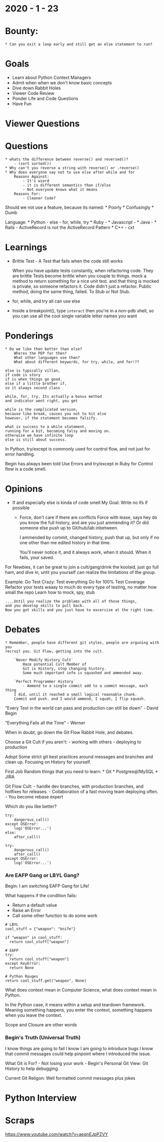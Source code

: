 2020 - 1 - 23
=============

Bounty:
=======
	* Can you exit a loop early and still get an else statement to run?

Goals
=====
  * Learn about Python Context Managers
  * Admit when when we don't know basic concepts
  * Dive down Rabbit Holes
  * Viewer Code Review
  * Ponder Life and Code Questions
  * Have Fun

Viewer Questions
================

Questions
=========
	* whats the difference between reverse() and reversed()?
		- (sort sorted())
	* Why can't you reverse a string with reverse() or .reverse()
	* Why does everyone say not to use else after while and for
		Reasons Against:
			- It's wierd
			- it is different semantics than if/else
			- Not everyone knows what it means
		Reasons For:
			- Cleaner Code?


Should we not use a feature, because its named:
	* Poorly
	* Confusingly
	* Dumb


Language:
	* Python
			- else - for, while, try
	* Ruby
			-
	* Javascript
			- 
	* Java
			- 
	* Rails
			- ActiveRecord is not the ActiveRecord Pattern
	* C++ - cxt



Learnings
=========
  * Brittle Test - A Test that fails when the code still works

    When you have update tests constantly, when refactoring code. They are brittle
    Tests become brittle when you couple to things.
    mock a method to return something for a nice unit test. and that thing is mocked
    is private, so someone refactors it. Code didn't just a refactor. Public method,
    doing the same thing, failed. To Stub or Not Stub.



  * for, while, and try all can use else

  * Inside a breakpoint(), type `interact`
    then you're in a non-pdb shell, so you can use all the cool
    single variable letter names you want

Ponderings
==========
	* Do we like then better than else?
		Wheres the PEP for then?
		What other languages use then?
		What about different keywords, for try, while, and for!??

	else is typically villan,
	if code is story
	if is when things go good.
	else if a little brother if,
	so it always second class

	while, for, try. Its actually a bonus method
	and indicator went right, you get

	while is the complicated version,
	because like break, causes you not to hit else
	however, if the statement becomes falsify.

	what is success to a while statement,
	running for a bit, becoming falsy and moving on.
	otherwise we have infinite loop
	else is still about success.




In Python, try/except is commonly used for control flow,
 and not just for error handling.

Begin has always been told Use Errors and try/except in Ruby for Control
flow is a code smell.








Opinions
========
  * If and especially else is kinda of code smell
    My Goal: Write no ifs if possible

	* Force, don't care if there are conflicts
		Force with lease, says hey do you know the full history,
    and are you just ammending it?
		Or did someone else push up to Git/hub/lab inbetween.

		I ammended by commit, changed history, push that up,
    but only if no one other than me edited history in that time.

		You'll never notice it, and it always work, when it should.
		When it fails, your saved.



For Newbies, it can be great to join a cult/gang/drink the koolaid, just go full
ham, and dive in, until you yourself can realize the limitations of the group.

Example:
  Go Test Crazy:
    Test everything
    Go for 100% Test Coverage
    Refactor your tests waaay to much
    do every type of testing, no matter how small the repo
    Learn how to mock, spy, stub

    ....Until you realize the problems with all of those things,
    and you develop skills to pull back.
    Now you got skills and you just have to excercise at the right time.



Debates
=======
	* Remember, people have different git styles, people are arguning with you
    recruit you. Git Flow, getting into the cult.

 		`Never Modify History Cult`
			Haze potential Cult Member of
			Git is History, stop changing history.
			Some much important info is squashed and ammended away.

		`Perfect Programmer History`
			- Ammend to a single commit add to a commit message, each thing
        I did, until it reached a small logical reaonable chunk.
        Commit and push. and I would ammend, I squah, I flip squash.


"Every Test in the world can pass and production can still be down"
	- David Begin

"Everything Fails all the Time"
	- Werner


When in doubt, go down the Git Flow Rabbit Hole, and debates.





Choose a Git Cult if you aren't:
	- working with others
	- deploying to production

Adopt Some strict git best practices around messages and branches and clean up.
Focusing on History for yourself.


First Job Random things that you need to learn:
	* Git
	* Postgresql/MySQL
	* JIRA



Git Flow Cult:
	- handle dev branches, with production branches, and hotfixes for releases.
	- Collaboration of a fast moving team deploying often.
	- You become rebase expert



Which do you like better?
```
try:
    dangerous_call()
except OSError:
    log('OSError...')
else:
    after_call()

try:
    dangerous_call()
    after_call()
except OSError:
    log('OSError...')
```


### Are EAFP Gang or LBYL Gang?

Begin: I am switching EAFP Gang for Life!

What happens if the condition fails:
  * Return a default value
  * Raise an Error
  * Call some other function to do some work


```
# LBYL
cool_stuff = {"weapon": "knife"}

if "weapon" in cool_stuff:
  return cool_stuff["weapon"]

# EAFP
try:
  return cool_stuff["weapon"]
except KeyError:
  return None

# Python Rouges
return cool_stuff.get("weapon", None)
```




What does context mean in Computer Science, what does context mean in Python.

In the Python case, it means within a setup and teardown framework.
Meaning something happens, you enter the context, something happens when you
leave the context.

Scope and Closure are other words






### Begin's Truth (Universal Truth)
I know things are going to fail
I know I am going to introduce bugs
I know that commit messages could help pinpoint where I introduced the issue.






What Git is For?
	- Not losing your work
	- Begin's Personal Git View: Git History to help debugging.






Current Git Religon:
		Well formatted commit messages plus jokes



Python Interview
================

Scraps
======


https://www.youtube.com/watch?v=aeqnEJpPZVY
